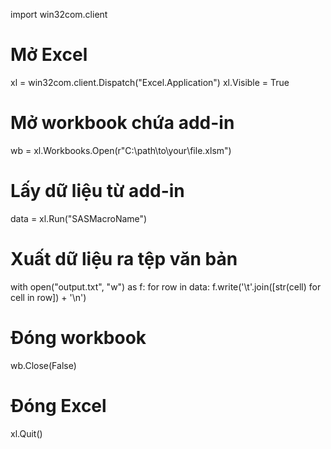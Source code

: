 import win32com.client

# Mở Excel
xl = win32com.client.Dispatch("Excel.Application")
xl.Visible = True

# Mở workbook chứa add-in
wb = xl.Workbooks.Open(r"C:\path\to\your\file.xlsm")

# Lấy dữ liệu từ add-in
data = xl.Run("SASMacroName")

# Xuất dữ liệu ra tệp văn bản
with open("output.txt", "w") as f:
    for row in data:
        f.write('\t'.join([str(cell) for cell in row]) + '\n')

# Đóng workbook
wb.Close(False)

# Đóng Excel
xl.Quit()
